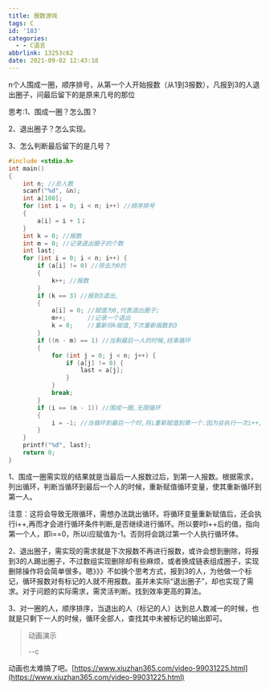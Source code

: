 ```yaml
---
title: 报数游戏
tags: C
id: '183'
categories:
  - - C语言
abbrlink: 13253c62
date: 2021-09-02 12:43:18
---
```


n个人围成一圈，顺序排号，从第一个人开始报数（从1到3报数），凡报到3的人退出圈子，问最后留下的是原来几号的那位

思考:1、围成一圈？怎么围？

2、退出圈子？怎么实现。

3、怎么判断最后留下的是几号？

```c
#include <stdio.h>
int main()
{
    int n; //总人数
    scanf("%d", &n);
    int a[100];
    for (int i = 0; i < n; i++) //顺序排号
    {
        a[i] = i + 1；
    }
    int k = 0; //报数
    int m = 0; //记录退出圈子的个数
    int last;
    for (int i = 0; i < n; i++) {
        if (a[i] != 0) //除去为0的
        {
            k++; //报数
        }
        if (k == 3) //报到3退出,
        {
            a[i] = 0; //赋值为0,代表退出圈子;
            m++;      //记录一个退出
            k = 0;    //重新将k赋值,下次重新报数到3
        }
        if ((n - m) == 1) //当剩最后一人的时候,结束循环
        {
            for (int j = 0; j < n; j++) {
                if (a[j] != 0) {
                    last = a[j];
                }
            }
            break;
        }
        if (i == (n - 1)) //围成一圈,无限循环
        {
            i = -1; //当循环到最后一个时,将i重新赋值到第一个.因为会执行一次i++,所以要赋值为-1,否则会跳过第一个.
        }
    }
    printf("%d", last);
    return 0;
}
```

1、围成一圈需实现的结果就是当最后一人报数过后，到第一人报数。根据需求，列出循环，判断当循环到最后一个人的时候，重新赋值循环变量，使其重新循环到第一人。

注意：这将会导致无限循环，需想办法跳出循环。将循环变量重新赋值后，还会执行i++,再而才会进行循环条件判断,是否继续进行循环。所以要时i++后的值，指向第一个人，即i==0，所以i应赋值为-1。否则将会跳过第一个人执行循环体。

2、退出圈子，需实现的需求就是下次报数不再进行报数，或许会想到删除，将报到3的人踢出圈子，不过数组实现删除却有些麻烦，或者换成链表组成圈子，实现删除操作将会简单很多。嗯》》》不如换个思考方式，报到3的人，为他做一个标记，循环报数对有标记的人就不用报数。虽并未实际“退出圈子”，却也实现了需求。对于问题的实际需求，需灵活判断。找到效率更高的算法。

3、对一圈的人，顺序排序，当退出的人（标记的人）达到总人数减一的时候，也就是只剩下一人的时候，循环全部人，查找其中未被标记的输出即可。

> 动画演示
> 
> \--c

动画也太难搞了吧。[https://www.xiuzhan365.com/video-99031225.html](https://www.xiuzhan365.com/video-99031225.html)